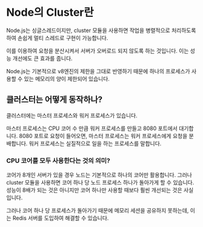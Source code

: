 # Node의 Cluster란

Node.js는 싱글스레드이지만, cluster 모듈을 사용하면 작업을 병렬적으로 처리하도록 하여 손쉽게 멀티 스레드로 구현이 가능합니다. 

이를 이용하여 요청을 분산시켜서 서버가 오버로드 되지 않도록 하는 것입니다. 이는 성능 개선에도 큰 효과를 줍니다.

Node.js는 기본적으로 v8엔진의 제한을 그대로 반영하기 때문에 하나의 프로세스가 사용할 수 있는 메모리의 양이 제한되어 있습니다.

## 클러스터는 어떻게 동작하나?
클러스터에는 마스터 프로세스와 워커 프로세스가 있습니다.

마스터 프로세스는 CPU 코어 수 만큼 워커 프로세스를 만들고 8080 포트에서 대기합니다. 8080 포트로 요청이 들어오면, 마스터 프로세스는 워커 프로세스에게 요청을 분배합니다. 워커 프로세스는 실질적으로 일을 하는 프로세스를 말합니다.

### CPU 코어를 모두 사용한다는 것의 의미?

코어가 8개인 서버가 있을 경우 노드는 기본적으로 하나의 코어만 활용합니다. 그러나 cluster 모듈을 사용하면 코어 하나 당 노드 프로세스 하나가 돌아가게 할 수 있습니다. 성능이 8배가 되는 것은 아니지만 코어 하나만 사용할 때보다 훨씬 개선되는 것은 사실입니다.

그러나 코어 하나 당 프로세스가 돌아가기 때문에 메모리 세션을 공유하지 못하는데, 이는 Redis 서버를 도입하여 해결할 수 있습니다.